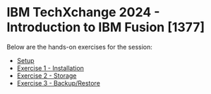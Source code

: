 # IBM TechXchange 2024 - Introduction to IBM Fusion [1377]

Below are the hands-on exercises for the session:

- [Setup](setup.md)
- [Exercise 1 - Installation](install.md)
- [Exercise 2 - Storage](storage.md)
- [Exercise 3 - Backup/Restore](backuprestore.md)
